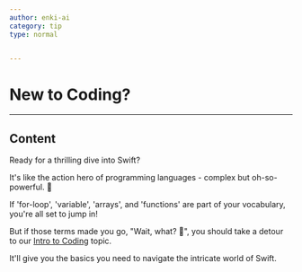 ```yaml
---
author: enki-ai
category: tip
type: normal


---
```


# New to Coding?

---
## Content

Ready for a thrilling dive into Swift?

It's like the action hero of programming languages - complex but oh-so-powerful.
💪

If 'for-loop', 'variable', 'arrays', and 'functions' are part of your
vocabulary, you're all set to jump in!

But if those terms made you go, "Wait, what? 🤔", you should take a detour to our [Intro to Coding](https://app.enki.com/skill/coding-intro) topic.

It'll give you the basics you need to navigate the intricate world of Swift.
